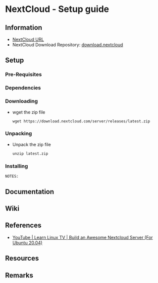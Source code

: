 # NextCloud - Setup guide

## Information
+ [NextCloud URL](https://nextcloud.com/install/#instructions-server)
+ NextCloud Download Repository: [download.nextcloud](https://download.nextcloud.com/server/releases/nextcloud-*.zip)

## Setup

### Pre-Requisites


### Dependencies



### Downloading
- wget the zip file
	```console
	wget https://download.nextcloud.com/server/releases/latest.zip
	```

### Unpacking
- Unpack the zip file
	```
	unzip latest.zip
	```

### Installing
```
NOTES:
```


## Documentation

## Wiki

## References
+ [YouTube | Learn Linux TV | Build an Awesome Nextcloud Server (For Ubuntu 20.04)](https://www.youtube.com/watch?v=2OsNGj2n2zc)

## Resources

## Remarks